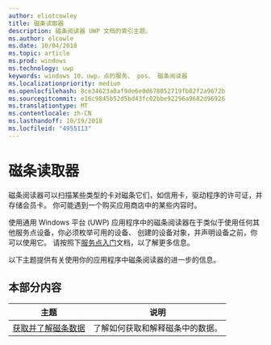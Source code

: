 ```yaml
---
author: eliotcowley
title: 磁条读取器
description: 磁条阅读器 UWP 文档的索引主题。
ms.author: elcowle
ms.date: 10/04/2018
ms.topic: article
ms.prod: windows
ms.technology: uwp
keywords: windows 10，uwp，点的服务、 pos、 磁条阅读器
ms.localizationpriority: medium
ms.openlocfilehash: 8ce34623a0af9de6e0d678052719fb02f2a9672b
ms.sourcegitcommit: e16c9845b52d5bd43fc02bbe92296a9682d96926
ms.translationtype: MT
ms.contentlocale: zh-CN
ms.lasthandoff: 10/19/2018
ms.locfileid: "4955113"
---
```

# <a name="magnetic-stripe-reader"></a>磁条读取器

磁条阅读器可以扫描某些类型的卡对磁条它们，如信用卡，驱动程序的许可证，并存储会员卡。 你可能遇到一个购买应用商店中的某些内容时。

使用通用 Windows 平台 (UWP) 应用程序中的磁条阅读器在于类似于使用任何其他服务点设备，你必须枚举可用的设备、 创建的设备对象，并声明设备之前，你可以使用它。 请按照下[服务点入门](pos-basics.md)文档，以了解更多信息。

以下主题提供有关使用你的应用程序中磁条阅读器的进一步的信息。

## <a name="in-this-section"></a>本部分内容

| 主题 | 说明 |
|-------|-------------|
| [获取并了解磁条数据](../devices-sensors/pos-magnetic-stripe-reader-data.md) | 了解如何获取和解释磁条中的数据。 |